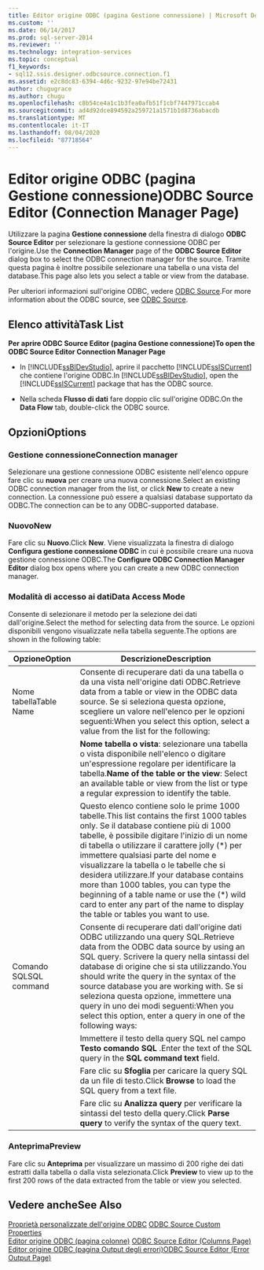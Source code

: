 ```yaml
---
title: Editor origine ODBC (pagina Gestione connessione) | Microsoft Docs
ms.custom: ''
ms.date: 06/14/2017
ms.prod: sql-server-2014
ms.reviewer: ''
ms.technology: integration-services
ms.topic: conceptual
f1_keywords:
- sql12.ssis.designer.odbcsource.connection.f1
ms.assetid: e2c8dc83-6394-4d6c-9232-97e94be72431
author: chugugrace
ms.author: chugu
ms.openlocfilehash: c8b54ce4a1c1b3fea0afb51f1cbf7447971ccab4
ms.sourcegitcommit: ad4d92dce894592a259721a1571b1d8736abacdb
ms.translationtype: MT
ms.contentlocale: it-IT
ms.lasthandoff: 08/04/2020
ms.locfileid: "87718564"
---
```

# <a name="odbc-source-editor-connection-manager-page"></a><span data-ttu-id="2b3a4-102">Editor origine ODBC (pagina Gestione connessione)</span><span class="sxs-lookup"><span data-stu-id="2b3a4-102">ODBC Source Editor (Connection Manager Page)</span></span>
  <span data-ttu-id="2b3a4-103">Utilizzare la pagina **Gestione connessione** della finestra di dialogo **ODBC Source Editor** per selezionare la gestione connessione ODBC per l'origine.</span><span class="sxs-lookup"><span data-stu-id="2b3a4-103">Use the **Connection Manager** page of the **ODBC Source Editor** dialog box to select the ODBC connection manager for the source.</span></span> <span data-ttu-id="2b3a4-104">Tramite questa pagina è inoltre possibile selezionare una tabella o una vista del database.</span><span class="sxs-lookup"><span data-stu-id="2b3a4-104">This page also lets you select a table or view from the database.</span></span>  
  
 <span data-ttu-id="2b3a4-105">Per ulteriori informazioni sull'origine ODBC, vedere [ODBC Source](data-flow/odbc-source.md).</span><span class="sxs-lookup"><span data-stu-id="2b3a4-105">For more information about the ODBC source, see [ODBC Source](data-flow/odbc-source.md).</span></span>  
  
## <a name="task-list"></a><span data-ttu-id="2b3a4-106">Elenco attività</span><span class="sxs-lookup"><span data-stu-id="2b3a4-106">Task List</span></span>  
 <span data-ttu-id="2b3a4-107">**Per aprire ODBC Source Editor (pagina Gestione connessione)**</span><span class="sxs-lookup"><span data-stu-id="2b3a4-107">**To open the ODBC Source Editor Connection Manager Page**</span></span>  
  
-   <span data-ttu-id="2b3a4-108">In [!INCLUDE[ssBIDevStudio](../includes/ssbidevstudio-md.md)], aprire il pacchetto [!INCLUDE[ssISCurrent](../includes/ssiscurrent-md.md)] che contiene l'origine ODBC.</span><span class="sxs-lookup"><span data-stu-id="2b3a4-108">In [!INCLUDE[ssBIDevStudio](../includes/ssbidevstudio-md.md)], open the [!INCLUDE[ssISCurrent](../includes/ssiscurrent-md.md)] package that has the ODBC source.</span></span>  
  
-   <span data-ttu-id="2b3a4-109">Nella scheda **Flusso di dati** fare doppio clic sull'origine ODBC.</span><span class="sxs-lookup"><span data-stu-id="2b3a4-109">On the **Data Flow** tab, double-click the ODBC source.</span></span>  
  
## <a name="options"></a><span data-ttu-id="2b3a4-110">Opzioni</span><span class="sxs-lookup"><span data-stu-id="2b3a4-110">Options</span></span>  
  
### <a name="connection-manager"></a><span data-ttu-id="2b3a4-111">Gestione connessione</span><span class="sxs-lookup"><span data-stu-id="2b3a4-111">Connection manager</span></span>  
 <span data-ttu-id="2b3a4-112">Selezionare una gestione connessione ODBC esistente nell'elenco oppure fare clic su **nuova** per creare una nuova connessione.</span><span class="sxs-lookup"><span data-stu-id="2b3a4-112">Select an existing ODBC connection manager from the list, or click **New** to create a new connection.</span></span> <span data-ttu-id="2b3a4-113">La connessione può essere a qualsiasi database supportato da ODBC.</span><span class="sxs-lookup"><span data-stu-id="2b3a4-113">The connection can be to any ODBC-supported database.</span></span>  
  
### <a name="new"></a><span data-ttu-id="2b3a4-114">Nuovo</span><span class="sxs-lookup"><span data-stu-id="2b3a4-114">New</span></span>  
 <span data-ttu-id="2b3a4-115">Fare clic su **Nuovo**.</span><span class="sxs-lookup"><span data-stu-id="2b3a4-115">Click **New**.</span></span> <span data-ttu-id="2b3a4-116">Viene visualizzata la finestra di dialogo **Configura gestione connessione ODBC** in cui è possibile creare una nuova gestione connessione ODBC.</span><span class="sxs-lookup"><span data-stu-id="2b3a4-116">The **Configure ODBC Connection Manager Editor** dialog box opens where you can create a new ODBC connection manager.</span></span>  
  
### <a name="data-access-mode"></a><span data-ttu-id="2b3a4-117">Modalità di accesso ai dati</span><span class="sxs-lookup"><span data-stu-id="2b3a4-117">Data Access Mode</span></span>  
 <span data-ttu-id="2b3a4-118">Consente di selezionare il metodo per la selezione dei dati dall'origine.</span><span class="sxs-lookup"><span data-stu-id="2b3a4-118">Select the method for selecting data from the source.</span></span> <span data-ttu-id="2b3a4-119">Le opzioni disponibili vengono visualizzate nella tabella seguente.</span><span class="sxs-lookup"><span data-stu-id="2b3a4-119">The options are shown in the following table:</span></span>  
  
|<span data-ttu-id="2b3a4-120">Opzione</span><span class="sxs-lookup"><span data-stu-id="2b3a4-120">Option</span></span>|<span data-ttu-id="2b3a4-121">Descrizione</span><span class="sxs-lookup"><span data-stu-id="2b3a4-121">Description</span></span>|  
|------------|-----------------|  
|<span data-ttu-id="2b3a4-122">Nome tabella</span><span class="sxs-lookup"><span data-stu-id="2b3a4-122">Table Name</span></span>|<span data-ttu-id="2b3a4-123">Consente di recuperare dati da una tabella o da una vista nell'origine dati ODBC.</span><span class="sxs-lookup"><span data-stu-id="2b3a4-123">Retrieve data from a table or view in the ODBC data source.</span></span> <span data-ttu-id="2b3a4-124">Se si seleziona questa opzione, scegliere un valore nell'elenco per le opzioni seguenti:</span><span class="sxs-lookup"><span data-stu-id="2b3a4-124">When you select this option, select a value from the list for the following:</span></span>|  
||<span data-ttu-id="2b3a4-125">**Nome tabella o vista**: selezionare una tabella o vista disponibile nell'elenco o digitare un'espressione regolare per identificare la tabella.</span><span class="sxs-lookup"><span data-stu-id="2b3a4-125">**Name of the table or the view**: Select an available table or view from the list or type a regular expression to identify the table.</span></span>|  
||<span data-ttu-id="2b3a4-126">Questo elenco contiene solo le prime 1000 tabelle.</span><span class="sxs-lookup"><span data-stu-id="2b3a4-126">This list contains the first 1000 tables only.</span></span> <span data-ttu-id="2b3a4-127">Se il database contiene più di 1000 tabelle, è possibile digitare l'inizio di un nome di tabella o utilizzare il carattere jolly (\*) per immettere qualsiasi parte del nome e visualizzare la tabella o le tabelle che si desidera utilizzare.</span><span class="sxs-lookup"><span data-stu-id="2b3a4-127">If your database contains more than 1000 tables, you can type the beginning of a table name or use the (\*) wild card to enter any part of the name to display the table or tables you want to use.</span></span>|  
|<span data-ttu-id="2b3a4-128">Comando SQL</span><span class="sxs-lookup"><span data-stu-id="2b3a4-128">SQL command</span></span>|<span data-ttu-id="2b3a4-129">Consente di recuperare dati dall'origine dati ODBC utilizzando una query SQL.</span><span class="sxs-lookup"><span data-stu-id="2b3a4-129">Retrieve data from the ODBC data source by using an SQL query.</span></span> <span data-ttu-id="2b3a4-130">Scrivere la query nella sintassi del database di origine che si sta utilizzando.</span><span class="sxs-lookup"><span data-stu-id="2b3a4-130">You should write the query in the syntax of the source database you are working with.</span></span> <span data-ttu-id="2b3a4-131">Se si seleziona questa opzione, immettere una query in uno dei modi seguenti:</span><span class="sxs-lookup"><span data-stu-id="2b3a4-131">When you select this option, enter a query in one of the following ways:</span></span>|  
||<span data-ttu-id="2b3a4-132">Immettere il testo della query SQL nel campo **Testo comando SQL** .</span><span class="sxs-lookup"><span data-stu-id="2b3a4-132">Enter the text of the SQL query in the **SQL command text** field.</span></span>|  
||<span data-ttu-id="2b3a4-133">Fare clic su **Sfoglia** per caricare la query SQL da un file di testo.</span><span class="sxs-lookup"><span data-stu-id="2b3a4-133">Click **Browse** to load the SQL query from a text file.</span></span>|  
||<span data-ttu-id="2b3a4-134">Fare clic su **Analizza query** per verificare la sintassi del testo della query.</span><span class="sxs-lookup"><span data-stu-id="2b3a4-134">Click **Parse query** to verify the syntax of the query text.</span></span>|  
  
### <a name="preview"></a><span data-ttu-id="2b3a4-135">Anteprima</span><span class="sxs-lookup"><span data-stu-id="2b3a4-135">Preview</span></span>  
 <span data-ttu-id="2b3a4-136">Fare clic su **Anteprima** per visualizzare un massimo di 200 righe dei dati estratti dalla tabella o dalla vista selezionata.</span><span class="sxs-lookup"><span data-stu-id="2b3a4-136">Click **Preview** to view up to the first 200 rows of the data extracted from the table or view you selected.</span></span>  
  
## <a name="see-also"></a><span data-ttu-id="2b3a4-137">Vedere anche</span><span class="sxs-lookup"><span data-stu-id="2b3a4-137">See Also</span></span>  
 <span data-ttu-id="2b3a4-138">[Proprietà personalizzate dell'origine ODBC](data-flow/odbc-source-custom-properties.md) </span><span class="sxs-lookup"><span data-stu-id="2b3a4-138">[ODBC Source Custom Properties](data-flow/odbc-source-custom-properties.md) </span></span>  
 <span data-ttu-id="2b3a4-139">[Editor origine ODBC &#40;pagina colonne&#41;](../../2014/integration-services/odbc-source-editor-columns-page.md) </span><span class="sxs-lookup"><span data-stu-id="2b3a4-139">[ODBC Source Editor &#40;Columns Page&#41;](../../2014/integration-services/odbc-source-editor-columns-page.md) </span></span>  
 [<span data-ttu-id="2b3a4-140">Editor origine ODBC &#40;pagina Output degli errori&#41;</span><span class="sxs-lookup"><span data-stu-id="2b3a4-140">ODBC Source Editor &#40;Error Output Page&#41;</span></span>](../../2014/integration-services/odbc-source-editor-error-output-page.md)  
  
  
